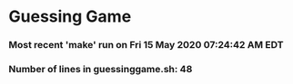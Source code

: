 # Guessing Game
### Most recent 'make' run on Fri 15 May 2020 07:24:42 AM EDT
### Number of lines in guessinggame.sh: 48
